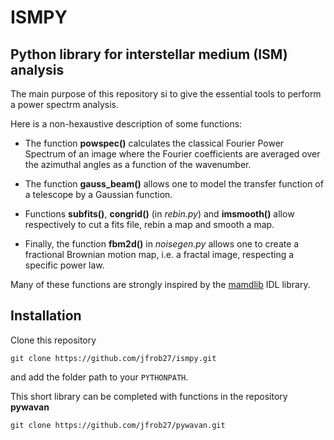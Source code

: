 # ISMPY

## Python library for interstellar medium (ISM) analysis

The main purpose of this repository si to give the essential tools to perform a power spectrm analysis.

Here is a non-hexaustive description of some functions:

* The function **powspec()** calculates the classical Fourier Power Spectrum of an image where the Fourier coefficients are averaged over the azimuthal angles as a function of the wavenumber.

* The function **gauss_beam()** allows one to model the transfer function of a telescope by a Gaussian function.

* Functions **subfits()**, **congrid()** (in *rebin.py*) and **imsmooth()** allow respectively to cut a fits file, rebin a map and smooth a map.

* Finally, the function **fbm2d()** in *noisegen.py* allows one to create a fractional Brownian motion map, i.e. a fractal image, respecting a specific power law.

Many of these functions are strongly inspired by the [mamdlib](https://www.ias.u-psud.fr/pperso/mmiville/mamdlib.html) IDL library.

## Installation

Clone this repository

`git clone https://github.com/jfrob27/ismpy.git`

and add the folder path to your `PYTHONPATH`.

This short library can be completed with functions in the repository **pywavan**

`git clone https://github.com/jfrob27/pywavan.git`